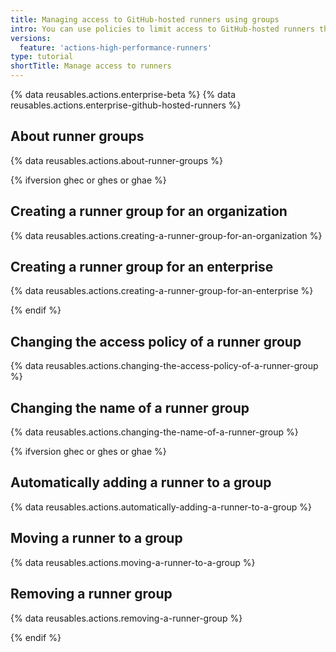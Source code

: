 ```yaml
---
title: Managing access to GitHub-hosted runners using groups
intro: You can use policies to limit access to GitHub-hosted runners that have been added to an organization or enterprise.
versions:
  feature: 'actions-high-performance-runners'
type: tutorial
shortTitle: Manage access to runners
---
```


{% data reusables.actions.enterprise-beta %}
{% data reusables.actions.enterprise-github-hosted-runners %}

## About runner groups

{% data reusables.actions.about-runner-groups %}

{% ifversion ghec or ghes or ghae %}

## Creating a runner group for an organization

{% data reusables.actions.creating-a-runner-group-for-an-organization %}

## Creating a runner group for an enterprise

{% data reusables.actions.creating-a-runner-group-for-an-enterprise %}

{% endif %}

## Changing the access policy of a runner group

{% data reusables.actions.changing-the-access-policy-of-a-runner-group %}

## Changing the name of a runner group

{% data reusables.actions.changing-the-name-of-a-runner-group %}

{% ifversion ghec or ghes or ghae %}
## Automatically adding a runner to a group

{% data reusables.actions.automatically-adding-a-runner-to-a-group %}

## Moving a runner to a group

{% data reusables.actions.moving-a-runner-to-a-group %}

## Removing a runner group

{% data reusables.actions.removing-a-runner-group %}

{% endif %}
